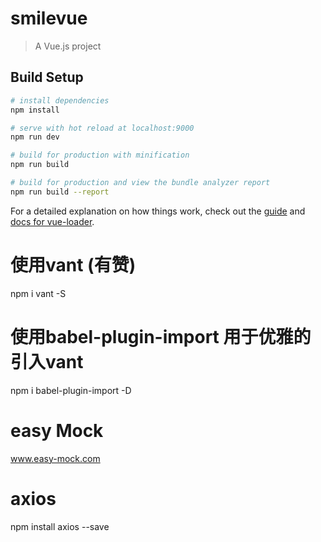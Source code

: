 # smilevue

> A Vue.js project

## Build Setup

``` bash
# install dependencies
npm install

# serve with hot reload at localhost:9000
npm run dev

# build for production with minification
npm run build

# build for production and view the bundle analyzer report
npm run build --report
```

For a detailed explanation on how things work, check out the [guide](http://vuejs-templates.github.io/webpack/) and [docs for vue-loader](http://vuejs.github.io/vue-loader).


# 使用vant (有赞)
npm i vant -S

# 使用babel-plugin-import  用于优雅的引入vant
npm i babel-plugin-import -D



# easy Mock
www.easy-mock.com


# axios 

npm install axios --save